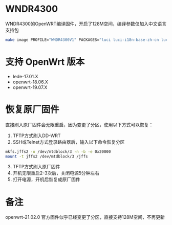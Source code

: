 # WNDR4300
WNDR4300的OpenWRT编译固件，开启了128M空间，编译参数仅加入中文语言支持包
```bash
make image PROFILE="WNDR4300V1" PACKAGES="luci luci-i18n-base-zh-cn luci-i18n-firewall-zh-cn"
```

# 支持 OpenWrt 版本
* lede-17.01.X
* openwrt-18.06.X
* openwrt-19.07.X


# 恢复原厂固件
直接刷入原厂固件会无限重启，因为变更了分区，使用以下方式可以恢复：

1. TFTP方式刷入DD-WRT
2. SSH或Telnet方式登录路由器后，输入以下命令恢复分区
```bash
mkfs.jffs2 -o /dev/mtdblock/3 -n -b -e 0x20000
mount -t jffs2 /dev/mtdblock/3 /jffs
```
3. TFTP方式刷入原厂固件
4. 开机无限重启2-3次后，关闭电源5分钟左右
5. 打开电源，开机后恢复成原厂固件

# 备注
openwrt-21.02.0 官方固件似乎已经变更了分区，直接支持128M空间，不再更新
